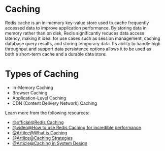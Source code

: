 # Caching

Redis cache is an in-memory key-value store used to cache frequently accessed data to improve application performance. By storing data in memory rather than on disk, Redis significantly reduces data access latency, making it ideal for use cases such as session management, caching database query results, and storing temporary data. Its ability to handle high throughput and support data persistence options allows it to be used as both a short-term cache and a durable data store.

# Types of Caching
- In-Memory Caching
- Browser Caching
- Application-Level Caching
- CDN (Content Delivery Network) Caching

Learn more from the following resources:

- [@official@Redis Caching](https://redis.io/solutions/caching/)
- [@video@How to use Redis Caching for incredible performance](https://www.youtube.com/watch?v=-5RTyEim384)
- [@Artilce@What is Caching](https://www.techtarget.com/whatis/definition/caching)
- [@Artilce@Caching Strategies](https://codeahoy.com/2017/08/11/caching-strategies-and-how-to-choose-the-right-one/)
- [@Article@Caching in System Design](https://www.geeksforgeeks.org/caching-system-design-concept-for-beginners/)